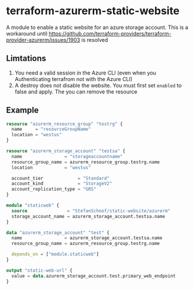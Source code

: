 # terraform-azurerm-static-website

A module to enable a static website for an azure storage account. This is a workaround until <https://github.com/terraform-providers/terraform-provider-azurerm/issues/1903> is resolved

## Limtations

1. You need a valid session in the Azure CLI (even when you Authenticating terrafrom not with the Azure CLI)
2. A destroy does not disable the website. You must first set `enabled` to false and apply. The you can remove the resource

## Example

```terraform
resource "azurerm_resource_group" "testrg" {
  name     = "resourceGroupName"
  location = "westus"
}

resource "azurerm_storage_account" "testsa" {
  name                = "storageaccountname"
  resource_group_name = azurerm_resource_group.testrg.name
  location            = "westus"

  account_tier             = "Standard"
  account_kind             = "StorageV2"
  account_replication_type = "GRS"
}

module "staticweb" {
  source               = "StefanSchoof/static-website/azurerm"
  storage_account_name = azurerm_storage_account.testsa.name
}

data "azurerm_storage_account" "test" {
  name                = azurerm_storage_account.testsa.name
  resource_group_name = azurerm_resource_group.testrg.name

  depends_on = ["module.staticweb"]
}

output "static-web-url" {
  value = data.azurerm_storage_account.test.primary_web_endpoint
}
```
